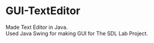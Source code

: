 # GUI-TextEditor
Made Text Editor in Java.  
Used Java Swing for making GUI for The SDL Lab Project.  

